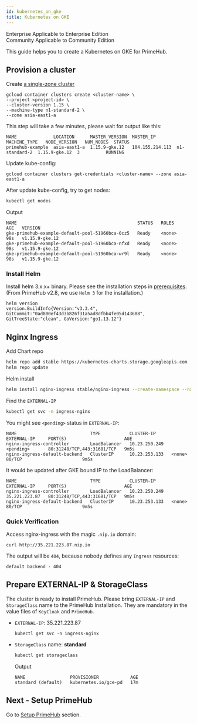 ```yaml
---
id: kubernetes_on_gke
title: Kubernetes on GKE
---
```


<div class="label-sect">
  <div class="ee-only tooltip">Enterprise
    <span class="tooltiptext">Applicable to Enterprise Edition</span>
  </div>
  <div class="ce-only tooltip">Community
    <span class="tooltiptext">Applicable to Community Edition</span>
  </div>
</div>

This guide helps you to create a Kubernetes on GKE for PrimeHub. 

## Provision a cluster

Create [a single-zone cluster](https://cloud.google.com/kubernetes-engine/docs/how-to/creating-a-cluster#creating-a-cluster)

```
gcloud container clusters create <cluster-name> \
--project <project-id> \
--cluster-version 1.15 \
--machine-type n1-standard-2 \
--zone asia-east1-a
```

This step will take a few minutes, please wait for output like this:

```
NAME              LOCATION      MASTER_VERSION  MASTER_IP        MACHINE_TYPE   NODE_VERSION   NUM_NODES  STATUS
primehub-example  asia-east1-a  1.15.9-gke.12   104.155.214.113  n1-standard-2  1.15.9-gke.12  3          RUNNING
```


Update kube-config:

```
gcloud container clusters get-credentials <cluster-name> --zone asia-east1-a
```

After update kube-config, try to get nodes:

```bash
kubectl get nodes
```

Output
```text
NAME                                              STATUS   ROLES    AGE   VERSION
gke-primehub-example-default-pool-51960bca-0cz5   Ready    <none>   98s   v1.15.9-gke.12
gke-primehub-example-default-pool-51960bca-nfxd   Ready    <none>   98s   v1.15.9-gke.12
gke-primehub-example-default-pool-51960bca-wr9l   Ready    <none>   98s   v1.15.9-gke.12
```


### Install Helm

Install helm 3.x.x+ binary. Please see the installation steps in [prerequisites](prerequisites.md). (From PrimeHub v2.8, we use `Helm 3` for the installation.)

```
helm version
version.BuildInfo{Version:"v3.3.4", GitCommit:"0ad800ef43d3b826f31a5ad8dfbb4fe05d143688", GitTreeState:"clean", GoVersion:"go1.13.12"}
```

## Nginx Ingress

Add Chart repo
```bash
helm repo add stable https://kubernetes-charts.storage.googleapis.com
helm repo update
```

Helm install

```bash
helm install nginx-ingress stable/nginx-ingress --create-namespace --namespace ingress-nginx --version=1.31.0 --set controller.hostNetwork=true --set rbac.create=true
```

Find the `EXTERNAL-IP`

```bash
kubectl get svc -n ingress-nginx
```

You might see `<pending>` status in `EXTERNAL-IP`:

```text
NAME                            TYPE           CLUSTER-IP      EXTERNAL-IP     PORT(S)                      AGE
nginx-ingress-controller        LoadBalancer   10.23.250.249   <pending>       80:31248/TCP,443:31681/TCP   9m5s
nginx-ingress-default-backend   ClusterIP      10.23.253.133   <none>          80/TCP                       9m5s
```

It would be updated after GKE bound IP to the LoadBalancer:

```text
NAME                            TYPE           CLUSTER-IP      EXTERNAL-IP     PORT(S)                      AGE
nginx-ingress-controller        LoadBalancer   10.23.250.249   35.221.223.87   80:31248/TCP,443:31681/TCP   9m5s
nginx-ingress-default-backend   ClusterIP      10.23.253.133   <none>          80/TCP                       9m5s
```

### Quick Verification

Access nginx-ingress with the magic `.nip.io` domain:

```
curl http://35.221.223.87.nip.io
```

The output will be `404`, because nobody defines any `Ingress` resources:

```text
default backend - 404
```

## Prepare EXTERNAL-IP & StorageClass

The cluster is ready to install PrimeHub. Please bring  `EXTERNAL-IP` and `StorageClass` name to the PrimeHub Installation. They are mandatory in the value files of `KeyCloak` and `PrimeHub`.

* `EXTERNAL-IP`: 35.221.223.87
    ```text
    kubectl get svc -n ingress-nginx
    ```

* `StorageClass` name: **standard**
    ```bash
    kubectl get storageclass
    ```

    Output
    ```text
    NAME                 PROVISIONER            AGE
    standard (default)   kubernetes.io/gce-pd   17m
    ```

## Next - Setup PrimeHub

Go to [Setup PrimeHub](install_primehub) section.

